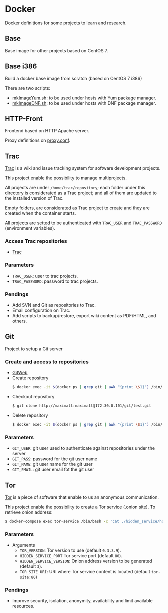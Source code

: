 # Docker
Docker definitions for some projects to learn and research.

## Base

Base image for other projects based on CentOS 7.

## Base i386

Build a docker base image from scratch (based on CentOS 7 i386)

There are two scripts:
 - [mkImageYum.sh](https://github.com/maximatt/docker/blob/master/base_i386/mkImageYum.sh): to be used under hosts with Yum package manager.
 - [mkImageDNF.sh](https://github.com/maximatt/docker/blob/master/base_i386/mkImageDNF.sh): to be used under hosts with DNF package manager.
 
## HTTP-Front

Frontend based on HTTP Apache server.

Proxy definitions on [proxy.conf](https://github.com/maximatt/docker/blob/master/httpd/config/proxy.conf).

## Trac

[Trac](https://trac.edgewall.org/) is a wiki and issue tracking system for software development projects.

This project enable the possibility to manage multiprojects.

All projects are under `/home/trac/repository`; each folder under this directory is considerated as a Trac project; and all of them are updated to the installed version of Trac.

Empty folders, are considerated as Trac project to create and they are created when the container starts.

All projects are setted to be authenticated with `TRAC_USER` and `TRAC_PASSWORD` (environment variables).

### Access Trac repositories
 - [Trac](http://172.30.0.101/trac/)

### Parameters
  - `TRAC_USER`: user to trac projects.
  - `TRAC_PASSWORD`: password to trac projects.

### Pendings
 - Add SVN and Git as repositories to Trac.
 - Email configuration on Trac.
 - Add scripts to backup/restore, export wiki content as PDF/HTML, and others.

## Git

Project to setup a Git server

### Create and access to repositories
 - [GitWeb](http://172.30.0.101/gitweb/)
 - Create repository
   ```bash
   $ docker exec -it $(docker ps | grep git | awk "{print \$1}") /bin/bash -c "git.sh create test"
   ```  
 - Checkout repository
   ```bash
   $ git clone http://maximatt:maximatt@172.30.0.101/git/test.git
   ```
 - Delete repository
   ```bash
   $ docker exec -it $(docker ps | grep git | awk "{print \$1}") /bin/bash -c "git.sh delete test"

### Parameters
  - `GIT_USER`: git user used to authenticate against repositories under the server
  - `GIT_PASS`: password for the git user name
  - `GIT_NAME`: git user name for the git user 
  - `GIT_EMAIL`: git user email fot the git user

## Tor

[Tor](www.torproject.org) is a piece of software that enable to us an anonymous communication.

This project enable the possibility to create a Tor service (.onion site).
To retrieve onion address: 
```bash
$ docker-compose exec tor-service /bin/bash -c 'cat ./hidden_service/hostname'
```

### Parameters
- Arguments
  - `TOR_VERSION`: Tor version to use (default `0.3.3.9`).
  - `HIDDEN_SERVICE_PORT` Tor service port (default `80`).
  - `HIDDEN_SERVICE_VERSION`: Onion address version to be generated (default `3`).
  - `TOR_SITE_URI`: URI where Tor service content is located (default `tor-site:80`)

### Pendings

 - Improve security, isolation, anonymity, availability and limit available resources.
